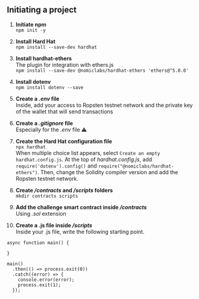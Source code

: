 ## Initiating a project

1. **Initiate npm**  
`npm init -y`

2. **Install Hard Hat**  
`npm install --save-dev hardhat`

3. **Install hardhat-ethers**  
The plugin for integration with ethers.js  
`npm install --save-dev @nomiclabs/hardhat-ethers 'ethers@^5.0.0'`

4. **Install dotenv**  
`npm install dotenv --save`

5. **Create a *.env* file**  
Inside, add your access to Ropsten testnet network and the private key of the wallet that will send transactions

6. **Create a *.gitignore* file**  
Especially for the *.env* file ⚠️

7. **Create the Hard Hat configuration file**  
`npx hardhat`  
When multiple choice list appears, select `Create an empty hardhat.config.js`. At the top of *hardhat.config.js*, add `require('dotenv').config()` and `require("@nomiclabs/hardhat-ethers")`. Then, change the Solidity compiler version and add the Ropsten testnet network.

9. **Create */contracts* and */scripts* folders**  
`mkdir contracts scripts`

10. **Add the challenge smart contract inside */contracts***  
Using *.sol* extension

11. **Create a .js file inside */scripts***  
Inside your .js file, write the following starting point.
```
async function main() {
  
}

main()
  .then(() => process.exit(0))
  .catch((error) => {
    console.error(error);
    process.exit(1);
  });
```

